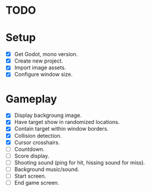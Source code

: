# TODO

# Setup
- [x] Get Godot, mono version.
- [x] Create new project.
- [x] Import image assets.
- [x] Configure window size.

# Gameplay
- [x] Display backgroung image.
- [x] Have target show in randomized locations.
- [x] Contain target within window borders.
- [x] Collision detection.
- [x] Cursor crosshairs.
- [ ] Countdown.
- [ ] Score display.
- [ ] Shooting sound (ping for hit, hissing sound for miss).
- [ ] Background music/sound.
- [ ] Start screen.
- [ ] End game screen.
